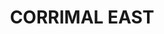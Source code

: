 ---
lastmod: '2025-04-06T06:05:20+00:00'
latitude: -34.373654
layout: suburb
longitude: 150.886721
postcode: '2518'
state: NSW
title: CORRIMAL EAST
url: /nsw/corrimal-east/
---